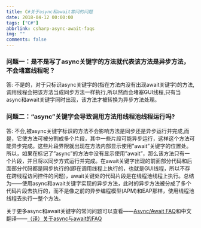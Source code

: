 ```yaml
---
title: C#关于async和await常问的问题
date: 2018-04-12 00:00:00
tags: ["C#"]
abbrlink: csharp-async-await-faqs
img: ""
comments: false
---
```


### 问题一：是不是写了async关键字的方法就代表该方法是异步方法，不会堵塞线程呢？

答: 不是的，对于只标识async关键字的(指在方法内没有出现await关键字)的方法,调用线程会把该方法当成同步方法一样执行,所以然而会堵塞GUI线程,只有当async和await关键字同时出现，该方法才被转换为异步方法处理。



### 问题二：“async”关键字会导致调用方法用线程池线程运行吗?

答: 不会,被async关键字标识的方法不会影响方法是同步还是异步运行并完成,而是，它使方法可被分割成多个片段，其中一些片段可能异步运行，这样这个方法可能异步完成。这些片段界限就出现在方法内部显示使用”await”关键字的位置处。所以，如果在标记了”async”的方法中没有显示使用”await”，那么该方法只有一个片段，并且将以同步方式运行并完成。在await关键字出现的前面部分代码和后面部分代码都是同步执行的(即在调用线程上执行的，也就是GUI线程，所以不存在跨线程访问控件的问题)，await关键处的代码片段是在线程池线程上执行。总结为——使用async和await关键字实现的异步方法，此时的异步方法被分成了多个代码片段去执行的，而不是像之前的异步编程模型(APM)和EAP那样，使用线程池线程去执行一整个方法。

关于更多async和await关键字的常问问题可以查看——[Async/Await FAQ](https://blogs.msdn.microsoft.com/pfxteam/2012/04/12/asyncawait-faq/ "Async/Await FAQ")和中文翻译——[（译）关于async与await的FAQ](http://www.cnblogs.com/heyuquan/archive/2012/11/30/2795859.html "（译）关于async与await的FAQ")
